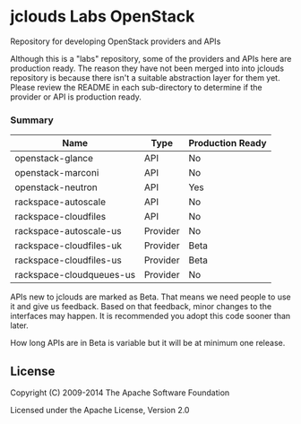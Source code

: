 jclouds Labs OpenStack
======================

Repository for developing OpenStack providers and APIs

Although this is a "labs" repository, some of the providers and APIs here are production ready. The reason they have not been merged into into jclouds repository is because there isn't a suitable abstraction layer for them yet. Please review the README in each sub-directory to determine if the provider or API is production ready.

### Summary

| Name | Type | Production Ready |
|------|------|------------------|
| openstack-glance | API | No |
| openstack-marconi | API | No |
| openstack-neutron | API | Yes |
| rackspace-autoscale | API | No |
| rackspace-cloudfiles | API | No |
| rackspace-autoscale-us | Provider | No |
| rackspace-cloudfiles-uk | Provider | Beta |
| rackspace-cloudfiles-us | Provider | Beta |
| rackspace-cloudqueues-us | Provider | No |

APIs new to jclouds are marked as Beta. That means we need people to use it and give us feedback. Based on that feedback, minor changes to the interfaces may happen. It is recommended you adopt this code sooner than later.

How long APIs are in Beta is variable but it will be at minimum one release.

License
-------
Copyright (C) 2009-2014 The Apache Software Foundation

Licensed under the Apache License, Version 2.0
